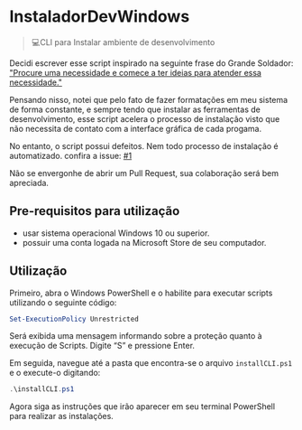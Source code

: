 # InstaladorDevWindows
> 💻CLI para Instalar ambiente de desenvolvimento

Decidi escrever esse script inspirado na seguinte frase do Grande Soldador: ["Procure uma necessidade e comece a ter ideias para atender essa necessidade."](https://www.youtube.com/watch?v=IpCmOe5RpwQ)

Pensando nisso, notei que pelo fato de fazer formatações em meu sistema de forma constante, e sempre tendo que instalar as ferramentas de desenvolvimento, esse script acelera o processo de instalação visto que não necessita de contato com a interface gráfica de cada progama.

No entanto, o script possui defeitos. Nem todo processo de instalação é automatizado. confira a issue: [#1](https://github.com/pdr-tuche/InstaladorDevWindows/issues/1)

Não se envergonhe de abrir um Pull Request, sua colaboração será bem apreciada.
## Pre-requisitos para utilização
- usar sistema operacional Windows 10 ou superior.
- possuir uma conta logada na Microsoft Store de seu computador.

## Utilização
Primeiro, abra o Windows PowerShell e o habilite para executar scripts utilizando o seguinte código:
```ps1
Set-ExecutionPolicy Unrestricted
```
Será exibida uma mensagem informando sobre a proteção quanto à execução de Scripts. Digite “S” e pressione Enter.

Em seguida, navegue até a pasta que encontra-se o arquivo `installCLI.ps1` e o execute-o digitando:
```ps1
.\installCLI.ps1
```
Agora siga as instruções que irão aparecer em seu terminal PowerShell para realizar as instalações.